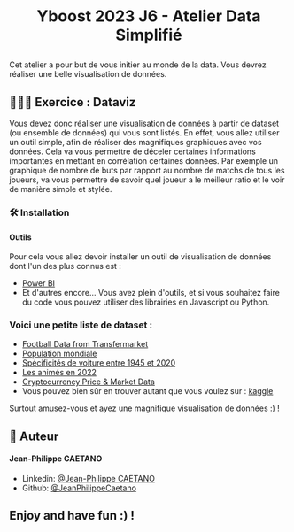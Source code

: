 # <p align="center">Yboost 2023 J6 - Atelier Data Simplifié</p>
  
Cet atelier a pour but de vous initier au monde de la data.
Vous devrez réaliser une belle visualisation de données.
        
## 🧑🏻‍💻 Exercice : Dataviz

Vous devez donc réaliser une visualisation de données à partir de dataset (ou ensemble de données) qui vous sont listés. En effet, vous allez utiliser un outil simple, afin de réaliser des magnifiques graphiques avec vos données. Cela va vous permettre de déceler certaines informations importantes en mettant en corrélation certaines données. Par exemple un graphique de nombre de buts par rapport au nombre de matchs de tous les joueurs, va vous permettre de savoir quel joueur a le meilleur ratio et le voir de manière simple et stylée. 

### 🛠️ Installation

#### Outils
Pour cela vous allez devoir installer un outil de visualisation de données dont l'un des plus connus est :
- [Power BI](https://powerbi.microsoft.com/fr-fr/getting-started-with-power-bi/)
- Et d'autres encore... Vous avez plein d'outils, et si vous souhaitez faire du code vous pouvez utiliser des librairies en Javascript ou Python.

### Voici une petite liste de dataset :
- [Football Data from Transfermarket](https://www.kaggle.com/datasets/davidcariboo/player-scores)
- [Population mondiale](https://www.kaggle.com/datasets/dinarkhan/worldpopulation2023)
- [Spécificités de voiture entre 1945 et 2020](https://www.kaggle.com/datasets/jahaidulislam/car-specification-dataset-1945-2020)
- [Les animés en 2022](https://www.kaggle.com/datasets/vishalmane10/anime-dataset-2022)
- [Cryptocurrency Price & Market Data](https://www.kaggle.com/datasets/thedevastator/cryptocurrency-price-market-data)
- Vous pouvez bien sûr en trouver autant que vous voulez sur : [kaggle](https://www.kaggle.com/datasets)

Surtout amusez-vous et ayez une magnifique visualisation de données :) !

## 🙇 Auteur
#### Jean-Philippe CAETANO
- Linkedin: [@Jean-Philippe CAETANO](https://www.linkedin.com/in/jean-philippe-caetano-b30327229/)
- Github: [@JeanPhilippeCaetano](https://github.com/JeanPhilippeCaetano)

## Enjoy and have fun :) !
        
